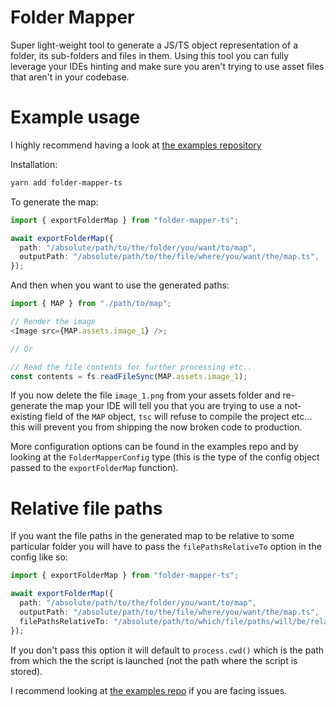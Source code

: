 # Folder Mapper

Super light-weight tool to generate a JS/TS object representation of a folder, its sub-folders and files in them. Using this tool you can fully leverage your IDEs hinting and make sure you aren't trying to use asset files that aren't in your codebase.

# Example usage

I highly recommend having a look at [the examples repository](https://github.com/pert5432/folder-mapper-ts-examples)

Installation:

```bash
yarn add folder-mapper-ts
```

To generate the map:

```typescript
import { exportFolderMap } from "folder-mapper-ts";

await exportFolderMap({
  path: "/absolute/path/to/the/folder/you/want/to/map",
  outputPath: "/absolute/path/to/the/file/where/you/want/the/map.ts",
});
```

And then when you want to use the generated paths:

```typescript
import { MAP } from "./path/to/map";

// Render the image
<Image src={MAP.assets.image_1} />;

// Or

// Read the file contents for further processing etc..
const contents = fs.readFileSync(MAP.assets.image_1);
```

If you now delete the file `image_1.png` from your assets folder and re-generate the map your IDE will tell you that you are trying to use a not-existing field of the `MAP` object, `tsc` will refuse to compile the project etc... this will prevent you from shipping the now broken code to production.

More configuration options can be found in the examples repo and by looking at the `FolderMapperConfig` type (this is the type of the config object passed to the `exportFolderMap` function).

# Relative file paths

If you want the file paths in the generated map to be relative to some particular folder you will have to pass the `filePathsRelativeTo` option in the config like so:

```typescript
import { exportFolderMap } from "folder-mapper-ts";

await exportFolderMap({
  path: "/absolute/path/to/the/folder/you/want/to/map",
  outputPath: "/absolute/path/to/the/file/where/you/want/the/map.ts",
  filePathsRelativeTo: "/absolute/path/to/which/file/paths/will/be/relative",
});
```

If you don't pass this option it will default to `process.cwd()` which is the path from which the the script is launched (not the path where the script is stored).

I recommend looking at [the examples repo](https://github.com/pert5432/folder-mapper-ts-examples) if you are facing issues.
